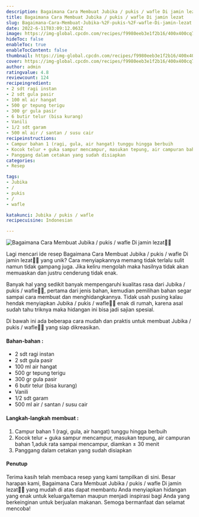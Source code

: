 ```yaml
---
description: Bagaimana Cara Membuat Jubika / pukis / wafle Di jamin lezat"
title: Bagaimana Cara Membuat Jubika / pukis / wafle Di jamin lezat
slug: Bagaimana-Cara-Membuat-Jubika-%2F-pukis-%2F-wafle-Di-jamin-lezat
date: 2022-6-11T03:09:12.063Z
image: https://img-global.cpcdn.com/recipes/f9980eeb3e1f2b16/400x400cq70/photo.jpg
hideToc: false
enableToc: true
enableTocContent: false
thumbnail: https://img-global.cpcdn.com/recipes/f9980eeb3e1f2b16/400x400cq70/photo.jpg
cover: https://img-global.cpcdn.com/recipes/f9980eeb3e1f2b16/400x400cq70/photo.jpg
author: admin
ratingvalue: 4.8
reviewcount: 124
recipeingredient:
- 2 sdt ragi instan
- 2 sdt gula pasir
- 100 ml air hangat
- 500 gr tepung terigu
- 300 gr gula pasir
- 6 butir telur (bisa kurang)
- Vanili
- 1/2 sdt garam
- 500 ml air / santan / susu cair
recipeinstructions:
- Campur bahan 1 (ragi, gula, air hangat) tunggu hingga berbuih
- Kocok telur + guka sampur mencampur, masukan tepung, air campuran bahan 1,aduk rata sampai mencampur, diamkan ± 30 menit
- Panggang dalam cetakan yang sudah disiapkan
categories:
- Resep

tags:
- Jubika
- /
- pukis
- /
- wafle

katakunci: Jubika / pukis / wafle
recipecuisine: Indonesian

---
```


![Bagaimana Cara Membuat Jubika / pukis / wafle Di jamin lezat👩‍🍳](https://img-global.cpcdn.com/recipes/f9980eeb3e1f2b16/400x400cq70/photo.jpg)

Lagi mencari ide resep Bagaimana Cara Membuat Jubika / pukis / wafle Di jamin lezat👩‍🍳 yang unik? Cara menyiapkannya memang tidak terlalu sulit namun tidak gampang juga. Jika keliru mengolah maka hasilnya tidak akan memuaskan dan justru cenderung tidak enak.

Banyak hal yang sedikit banyak mempengaruhi kualitas rasa dari Jubika / pukis / wafle👩‍🍳, pertama dari jenis bahan, kemudian pemilihan bahan segar sampai cara membuat dan menghidangkannya. Tidak usah pusing kalau hendak menyiapkan Jubika / pukis / wafle👩‍🍳 enak di rumah, karena asal sudah tahu triknya maka hidangan ini bisa jadi sajian spesial.

Di bawah ini ada beberapa cara mudah dan praktis untuk membuat Jubika / pukis / wafle👩‍🍳 yang siap dikreasikan.

<!--inarticleads1-->

#### Bahan-bahan :

- 2 sdt ragi instan
- 2 sdt gula pasir
- 100 ml air hangat
- 500 gr tepung terigu
- 300 gr gula pasir
- 6 butir telur (bisa kurang)
- Vanili
- 1/2 sdt garam
- 500 ml air / santan / susu cair

<!--inarticleads2-->

#### Langkah-langkah membuat :

1. Campur bahan 1 (ragi, gula, air hangat) tunggu hingga berbuih
1. Kocok telur + guka sampur mencampur, masukan tepung, air campuran bahan 1,aduk rata sampai mencampur, diamkan ± 30 menit
1. Panggang dalam cetakan yang sudah disiapkan

#### Penutup

Terima kasih telah membaca resep yang kami tampilkan di sini. Besar harapan kami, Bagaimana Cara Membuat Jubika / pukis / wafle Di jamin lezat👩‍🍳 yang mudah di atas dapat membantu Anda menyiapkan hidangan yang enak untuk keluarga/teman maupun menjadi inspirasi bagi Anda yang berkeinginan untuk berjualan makanan. Semoga bermanfaat dan selamat mencoba!